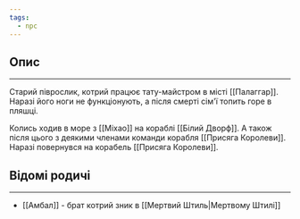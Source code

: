 ```yaml
---
tags:
  - npc
---
```

## Опис
---
Старий піврослик, котрий працює тату-майстром в місті [[Палаггар]]. Наразі його ноги не функціонують, а після смерті сім'ї топить горе в пляшці. 

Колись ходив в море з [[Міхао]] на кораблі [[Білий Дворф]]. А також після цього з деякими членами команди корабля [[Присяга Королеви]]. Наразі повернувся на корабель [[Присяга Королеви]].

## Відомі родичі
---
- [[Амбал]] - брат котрий зник в [[Мертвий Штиль|Мертвому Штилі]]  
